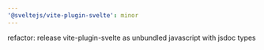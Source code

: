 ```yaml
---
'@sveltejs/vite-plugin-svelte': minor
---
```


refactor: release vite-plugin-svelte as unbundled javascript with jsdoc types
